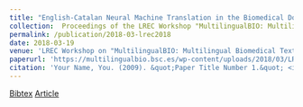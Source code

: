```yaml
---
title: "English-Catalan Neural Machine Translation in the Biomedical Domain through the cascade approach"
collection:  Proceedings of the LREC Workshop "MultilingualBIO: Multilingual Biomedical Text Processing", 2018
permalink: /publication/2018-03-lrec2018
date: 2018-03-19
venue: 'LREC Workshop on "MultilingualBIO: Multilingual Biomedical Text Processing", 2018'
paperurl: 'https://multilingualbio.bsc.es/wp-content/uploads/2018/03/LREC-2018-PROCEEDINGS-MultilingualBIO.pdf'
citation: 'Your Name, You. (2009). &quot;Paper Title Number 1.&quot; <i>Journal 1</i>. 1(1).'
---
```


[Bibtex](http://noecasas.com/files/bibtex/lrec2018.bib)
[Article](https://multilingualbio.bsc.es/wp-content/uploads/2018/03/LREC-2018-PROCEEDINGS-MultilingualBIO.pdf)

